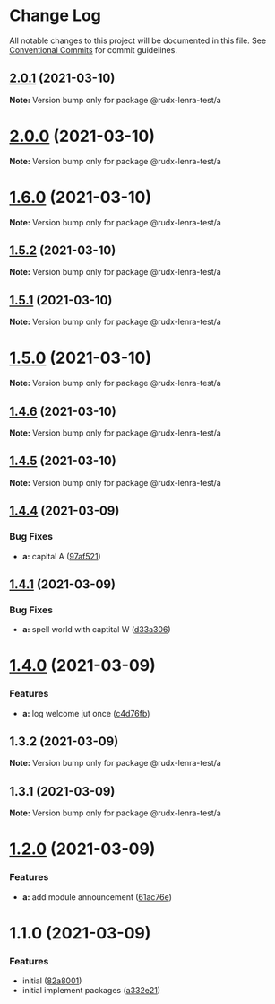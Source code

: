 # Change Log

All notable changes to this project will be documented in this file.
See [Conventional Commits](https://conventionalcommits.org) for commit guidelines.

## [2.0.1](https://github.com/rudxde/lerna-release-test/compare/v2.0.0...v2.0.1) (2021-03-10)

**Note:** Version bump only for package @rudx-lenra-test/a





# [2.0.0](https://github.com/rudxde/lerna-release-test/compare/v1.6.0...v2.0.0) (2021-03-10)

**Note:** Version bump only for package @rudx-lenra-test/a





# [1.6.0](https://github.com/rudxde/lerna-release-test/compare/v1.5.2...v1.6.0) (2021-03-10)

**Note:** Version bump only for package @rudx-lenra-test/a





## [1.5.2](https://github.com/rudxde/lerna-release-test/compare/v1.5.1...v1.5.2) (2021-03-10)

**Note:** Version bump only for package @rudx-lenra-test/a





## [1.5.1](https://github.com/rudxde/lerna-release-test/compare/v1.5.0...v1.5.1) (2021-03-10)

**Note:** Version bump only for package @rudx-lenra-test/a





# [1.5.0](https://github.com/rudxde/lerna-release-test/compare/v1.4.6...v1.5.0) (2021-03-10)

**Note:** Version bump only for package @rudx-lenra-test/a





## [1.4.6](https://github.com/rudxde/lerna-release-test/compare/v1.4.5...v1.4.6) (2021-03-10)

**Note:** Version bump only for package @rudx-lenra-test/a





## [1.4.5](https://github.com/rudxde/lerna-release-test/compare/v1.4.4...v1.4.5) (2021-03-10)

**Note:** Version bump only for package @rudx-lenra-test/a





## [1.4.4](https://github.com/rudxde/lerna-release-test/compare/v1.4.3...v1.4.4) (2021-03-09)


### Bug Fixes

* **a:** capital A ([97af521](https://github.com/rudxde/lerna-release-test/commit/97af5219bc21c48a608c611d076376ff1c398fa7))





## [1.4.1](https://github.com/rudxde/lerna-release-test/compare/v1.4.0...v1.4.1) (2021-03-09)


### Bug Fixes

* **a:** spell world with captital W ([d33a306](https://github.com/rudxde/lerna-release-test/commit/d33a30648ba0f9f097c02a1bc60cb960ab623c28))





# [1.4.0](https://github.com/rudxde/lerna-release-test/compare/v1.3.2...v1.4.0) (2021-03-09)


### Features

* **a:** log welcome jut once ([c4d76fb](https://github.com/rudxde/lerna-release-test/commit/c4d76fb7c7b974f9eab31adfda530798cbd782d7))





## 1.3.2 (2021-03-09)

**Note:** Version bump only for package @rudx-lenra-test/a





## 1.3.1 (2021-03-09)

**Note:** Version bump only for package @rudx-lenra-test/a





# [1.2.0](https://github.com/rudxde/lerna-release-test/compare/v1.1.1...v1.2.0) (2021-03-09)


### Features

* **a:** add module announcement ([61ac76e](https://github.com/rudxde/lerna-release-test/commit/61ac76eeb6544193519c1c3daae7d99213c34ed5))





# 1.1.0 (2021-03-09)


### Features

* initial ([82a8001](https://github.com/rudxde/lerna-release-test/commit/82a8001db4339366c4e8b88306c934641eed7b52))
* initial implement packages ([a332e21](https://github.com/rudxde/lerna-release-test/commit/a332e2109f9b85462606bb9fea0df040ba2d262c))
